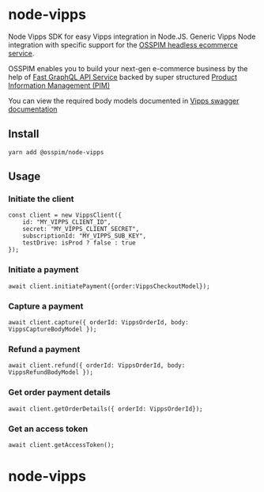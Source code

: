 # node-vipps

Node Vipps SDK for easy Vipps integration in Node.JS. Generic Vipps Node integration with specific support for the [OSSPIM headless ecommerce service](https://ossgroup.com/).

OSSPIM enables you to build your next-gen e-commerce business by the help of [Fast GraphQL API Service](https://ossgroup.com/product/graphql-commerce-api) backed by super structured [Product Information Management (PIM)](https://ossgroup.com/product/product-information-management)

You can view the required body models documented in [Vipps swagger documentation](https://vippsas.github.io/vipps-ecom-api/)

## Install

```
yarn add @osspim/node-vipps
```

## Usage

### Initiate the client<br/>

```
const client = new VippsClient({
    id: "MY_VIPPS_CLIENT_ID",
    secret: "MY_VIPPS_CLIENT_SECRET",
    subscriptionId: "MY_VIPPS_SUB_KEY",
    testDrive: isProd ? false : true
});
```

### Initiate a payment<br/>

```
await client.initiatePayment({order:VippsCheckoutModel});
```

### Capture a payment<br/>

```
await client.capture({ orderId: VippsOrderId, body: VippsCaptureBodyModel });
```

### Refund a payment<br/>

```
await client.refund({ orderId: VippsOrderId, body: VippsRefundBodyModel });
```

### Get order payment details<br/>

```
await client.getOrderDetails({ orderId: VippsOrderId});
```

### Get an access token<br/>

```
await client.getAccessToken();
```
# node-vipps
